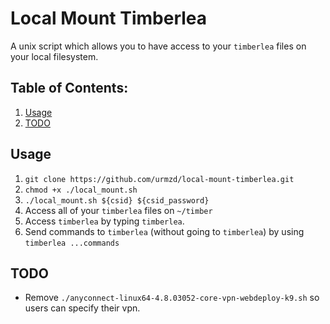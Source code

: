 # Local Mount Timberlea

A unix script which allows you to have access to your `timberlea` files on your local filesystem.

## Table of Contents:

1. [Usage](#usage)
2. [TODO](#todo)

## Usage

1. `git clone https://github.com/urmzd/local-mount-timberlea.git`
2. `chmod +x ./local_mount.sh`
3. `./local_mount.sh ${csid} ${csid_password}`
4. Access all of your `timberlea` files on `~/timber`
5. Access `timberlea` by typing `timberlea`.
6. Send commands to `timberlea` (without going to `timberlea`) by using `timberlea ...commands`

## TODO

- Remove `./anyconnect-linux64-4.8.03052-core-vpn-webdeploy-k9.sh` so users can specify their vpn.
